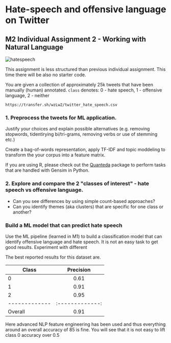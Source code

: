 # Hate-speech and offensive language on Twitter
## M2 Individual Assignment 2 - Working with Natural Language

![hatespeech](http://www.dqweek.com/wp-content/uploads/2017/06/news_firenze-800x550-800x420.jpeg)

This assignment is less structured than previous individual assignment. This time there will be also no starter code.

You are given a collection of approximately 25k tweets that have been manually (human) annotated.  ```class``` denotes: 0 - hate speech, 1 - offensive language, 2 - neither

```https://transfer.sh/wzLw2/twitter_hate_speech.csv```

### 1. Preprocess the tweets for ML application. 
Justify your choices and explain possible alternatives (e.g. removing stopwords, tidentirying bi/tri-grams, removing verbs or use of stemming etc.)

Create a bag-of-words representation, apply TF-IDF and topic moddeling to transform the your corpus into a feature matrix.

If you are using R, please check out the [Quanteda](https://quanteda.io) package to perform tasks that are handled with Gensim in Python.

### 2. Explore and compare the 2 "classes of interest" - hate speech vs offensive language. 

- Can you see differences by using simple count-based approaches? 
- Can you identify themes (aka clusters) that are specific for one class or another?

### Build a ML model that can predict hate speech
Use the ML pipeline (learned in M1) to build a classification model that can identify offensive language and hate speech. It is not an easy task to get good results. Experiment with different 

The best reported results for this dataset are.

| Class         | Precision     |
| ------------- |:-------------:|
| 0             |0.61           |
| 1             |0.91           |
| 2             |0.95           |
| ------------- |:-------------:|
| Overall       |0.91           |

Here advanced NLP feature engineering has been used and thus everything around an overall accuracy of 85 is fine. You will see that it is not easy to lift class 0 accuracy over 0.5